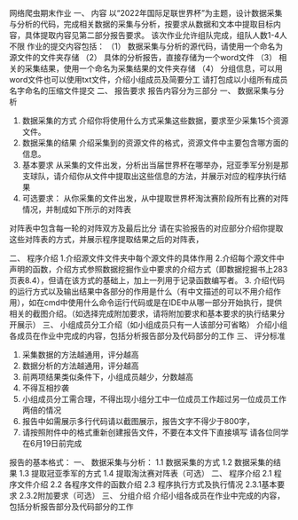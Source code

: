 网络爬虫期末作业
一、	内容
以“2022年国际足联世界杯”为主题，设计数据采集与分析的代码，完成相关数据的采集与分析，按要求从数据和文本中提取目标内容，具体提取内容见第二部分报告要求。
该次作业允许组队完成，组队人数1-4人不限
作业的提交内容包括：
（1）	数据采集与分析的源代码，请使用一个命名为源文件的文件夹存储
（2）	具体的分析报告，直接存储为一个word文件
（3）	相关的采集结果，使用一个命名为采集结果的文件夹存储
（4）	分组信息，可以用word文件也可以使用txt文件，介绍小组成员及简要分工
请打包成以小组所有成员名字命名的压缩文件提交
二、	报告要求
报告内容分为三部分
一、	数据采集与分析
1.	数据采集的方式
介绍你将使用什么方式采集这些数据，要求至少采集15个资源文件。
2.	数据采集的结果
介绍采集到的资源文件的格式，资源文件中主要包含哪方面的信息。
3.	基本要求
从采集的文件出发，分析出当届世界杯在哪举办，冠亚季军分别是那支球队，请介绍你从文件中提取出这些信息的方法，并展示对应的程序执行结果
4.	可选要求：
从你采集的文件出发，从中提取世界杯淘汰赛阶段所有比赛的对阵情况，并制成如下所示的对阵表
 
对阵表中包含每一轮的对阵双方及最后比分
请在实验报告的对应部分介绍你提取这些对阵表的方式，并展示程序提取结果之后的对阵表，

二、	程序介绍
1.介绍源文件文件夹中每个源文件的具体作用
2.介绍每个源文件中声明的函数，介绍方式参照数据挖掘作业中要求的介绍方式（即数据挖掘书上283页表8.4），但请在该方式的基础上，加上一列用于记录函数编写者。
3. 介绍代码的运行方式以及输出结果中各部分的作用是什么（有中文描述的可以不用介绍作用），如在cmd中使用什么命令运行代码或是在IDE中从哪一部分开始执行，提供相关的截图介绍。（如选择完成附加要求，请将附加要求和基本要求的执行结果分开展示）
三、	小组成员分工介绍（如小组成员只有一人该部分可省略）
介绍小组各成员在作业中完成的内容，包括分析报告部分及代码部分的工作
三、	评分标准
1.	采集数据的方法越通用，评分越高
2.	数据分析的方法越通用，评分越高
3.	前两项结果类似条件下，小组成员越少，分数越高
4.	不得互相抄袭
5.	小组成员分工需合理，不得出现小组分工中一位成员工作超过另一位成员工作两倍的情况
6.	报告中如需展示多行代码请以截图展示，报告文字不得少于800字，
7.	请按照附件中的格式重新创建报告文件，不要在本文件下直接填写
请各位同学在6月19日前完成

报告的基本格式：
一、	数据采集与分析：
1.1	数据采集的方式
1.2	数据采集的结果
1.3	提取冠亚季军的方式
1.4	提取淘汰赛对阵表（可选）
二、	程序介绍
2.1 程序文件介绍
2.2 各程序文件的函数介绍
2.3 程序执行方式及执行情况
2.3.1基本要求
2.3.2附加要求（可选）
三、	分组介绍
介绍小组各成员在作业中完成的内容，包括分析报告部分及代码部分的工作


